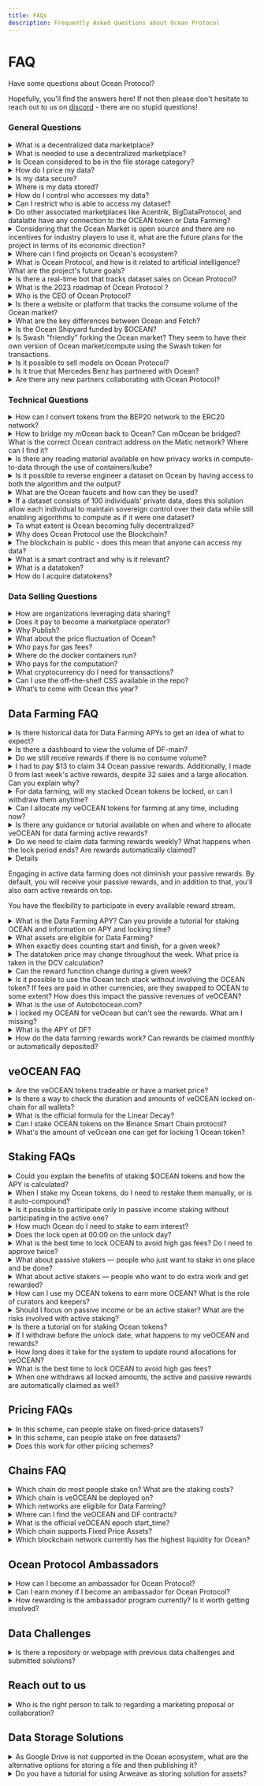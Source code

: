 ```yaml
---
title: FAQs
description: Frequently Asked Questions about Ocean Protocol
---
```


# FAQ

Have some questions about Ocean Protocol?

Hopefully, you'll find the answers here! If not then please don't hesitate to reach out to us on [discord](https://discord.gg/TnXjkR5) - there are no stupid questions!

### General Questions

<details>

<summary>What is a decentralized data marketplace?</summary>

A data marketplace allows providers to publish data and buyers to consume data. Unlike centralized data marketplaces, decentralized ones give users more control over their data, algorithms, and analytics by minimizing custodianship and providing transparent and immutable records of every transaction. With features such as Compute-to-Data (C2D), data and algorithms can be ingested into secure Docker containers where escapes are avoided, protecting both the data and algorithms.

</details>

<details>

<summary>What is needed to use a decentralized marketplace?</summary>

Users access decentralized marketplaces via Metamask. Metamask is an applet interface that manages unique IDs, generated and controlled fully by the user. These unique IDs (aka Ethereum address) are used to store digital assets such as cryptocurrency, datatokens, NFTs, and other web3 native assets.

A Metamask wallet can easily be set up as a browser extension by going to your browser’s web store for extensions and searching for “MetaMask”. For additional help setting up your MetaMask wallet, watch our short tutorial video and review these instructions on Ocean’s documentation page.

Once a user has Metamask installed and an Ethereum address, they can register, consume, or stake on datasets on Ocean Market.

</details>

<details>

<summary>Is Ocean considered to be in the file storage category?</summary>

No, OCEAN does not store data. When publishing, you are providing the URL (or specs for other types of storage).
  
</details>

<details>

<summary>How do I price my data?</summary>

Ocean gives you two different options for pricing your data - [fixed price](../developers/contracts/pricing-schemas.md#fixed-pricing) or [free](../developers/contracts/pricing-schemas.md#free-pricing). You need to decide what your dataset is worth and how you want to price it. You can change the price but you can’t change the price format (e.g. from fixed to free).

</details>

<details>

<summary>Is my data secure?</summary>

Yes. Ocean Protocol understands that some data is too sensitive to be shared — potentially due to GDPR or other reasons. For these types of datasets, we offer a unique service called [compute-to-data](../developers/compute-to-data/README.md). This enables you to monetize the dataset that sits behind a firewall without ever revealing the raw data to the consumer. For example, researchers and data scientists pay to run their algorithms on the data set, and the computation is performed behind a firewall; all the researchers or data scientists receive is the results generated by their algorithm.

</details>

<details>

<summary>Where is my data stored?</summary>

Ocean does not provide data storage. Users have the choice to [store](../user-guides/asset-hosting/README.md) their data on their own servers, cloud, or decentralized storage. Users need only to provide a URL, an IPFS hash, an Arweave CID, or the on-chain information to the dataset. This is then encrypted as a means to protect access to the dataset.

</details>

<details>

<summary>How do I control who accesses my data?</summary>

Ocean provides tools for access control, [fine-grained permissions](../developers/fg-permissions.md), passlisting, and blocklisting addresses. Data and AI services can be shared under the conditions set by the owner of the data. There is no central intermediary, which ensures no one can interfere with the transaction and both the publisher and user have transparency.

</details>

<details>

<summary>Can I restrict who is able to access my dataset?</summary>

Yes - Ocean has implemented [fine-grained permissions](../developers/fg-permissions.md). This means that you can create allow and deny lists that restrict access from certain individuals or limit access to particular organizations. \
PS: [Fine-grained permissions](../developers/fg-permissions.md) are not integrated into the Ocean Marketplace.

</details>


<details>

<summary>Do other associated marketplaces like Acentrik, BigDataProtocol, and datalatte have any connection to the OCEAN token or Data Farming?</summary>

Several projects use ocean components to power their data marketplaces. If these marketplaces are publicly accessible and indexable by Ocean Protocol, they are included in the data farming rewards program. If the marketplaces are closed and private, which cannot be indexed and tracked, then assets and activities are not part of the data farming program.

  
</details>


<details>

<summary>Considering that the Ocean Market is open source and there are no incentives for industry players to use it, what are the future plans for the project in terms of its economic direction?</summary>

The Ocean Market has consistently served as a showcase for the practical application of Ocean technology. Moreover, it has the potential to set a precedent for the development of other marketplaces within the Ocean ecosystem.

However, it's important to note that participants using the Ocean stack are subject to transaction fees, which vary depending on the chosen token, either 0.1% or 0.2%. These fees serve the dual purpose of furthering the development of Ocean technology and facilitating the buy-and-burning of the Ocean token. 
</details>

<details>

<summary>Where can I find projects on Ocean's ecosystem?</summary>

Please go to https://oceanprotocol.com/ecosystem.
  
</details>


<details>

<summary>What is Ocean Protocol, and how is it related to artificial intelligence? What are the project's future goals?</summary>

The mission of Ocean is to level the playing field around data & AI. 
AI models need data; Ocean provides tools to help supply, manage, and monetize that data. 
Ocean tokenizes access to data, enabling web3 wallets to hold keys to data, decentralized data exchanges, token-gated APIs, the provenance of data sharing, compute to data, and more. 
The Ocean core team & Ocean community continue to evolve the stack and applications around it, which in turn drives traction.
You can learn more about what we are doing in 2023 in this blog post -https://blog.oceanprotocol.com/ocean-protocol-update-2023-44ed14510051a
  
</details>

<details>

<summary>Is there a real-time bot that tracks dataset sales on Ocean Protocol?</summary>

Not to our knowledge. If you find something, please share it with us :) 
  
</details>

<details>

<summary>What is the 2023 roadmap of Ocean Protocol ?</summary>

This [blog post](https://blog.oceanprotocol.com/ocean-protocol-update-2023-44ed14510051) provides the 2023 goals and plans for the Ocean Core team. 

</details>


<details>

<summary>Who is the CEO of Ocean Protocol?</summary>


Ocean Protocol is an open-source project with no official lead. The protocol is permissionless and all the code and components are available for free. For administrative purposes, there is a limited liability non-profit company registered in Singapore with three directors including Trent McConaghy and Bruce Pon, co-founders of Ocean.
  
</details>


<details>


<summary>Is there a website or platform that tracks the consume volume of the Ocean market?</summary>

Yes there is - https://autobotocean.com/ ⁣


  
</details>


<details>

<summary>What are the key differences between Ocean and Fetch?</summary>

You can find a detailed explanation of Both projects here - ⁣
1) https://docs.oceanprotocol.com/ ⁣
2) https://docs.fetch.ai/ ⁣
  
</details>


<details>

<summary>Is the Ocean Shipyard funded by $OCEAN?</summary>
Ocean Shipyard is an early-stage grant program established to fund the next generation of Web3 dApps built on Ocean Protocol. It is made for entrepreneurs looking to build open-source Web3 solutions on Ocean, make valuable data available, build innovations, and create value for the Ocean ecosystem.

More info here - https://oceanprotocol.com/shipyard

  
</details>

<details>

<summary>Is Swash "friendly" forking the Ocean market? They seem to have their own version of Ocean market/compute using the Swash token for transactions.</summary>

Anyone can fork Ocean Market; the core team encourages this because it drives value to the Ocean ecosystem and OCEAN token. Daimler / Acentrik and deltaDAO are prime examples of forks. Swash has published data assets on Ocean Market. Details: The [Ocean Market](github.com/oceanprotocol/market) repo is a permissive open-source license (Apache 2). That code uses Ocean contracts deployed to Eth mainnet and elsewhere. Within hours one can fork Ocean Market code and launch their own data marketplace with their own branding. Ocean Market or the forks can use any token as a unit of exchange, OCEAN or otherwise. Unit-of-exchange is weak for value accrual. Better is *revenue* going to the protocol community; Ocean has that via whenever a datatoken is consumed, 0.1% goes to the Ocean community. Ocean Market is one of many templates for people to build Ocean-powered dApps; all templates are forkable. 
  1) Ocean Templates. https://oceanprotocol.com/templates
  2) Introducing Ocean Templates (blog). https://blog.oceanprotocol.com/introducing-ocean-templates-tools-to-build-next-generation-web3-dapps-67b66e519eb1
  3) Ocean Token Model 2023 (blog). https://blog.oceanprotocol.com/ocean-token-model-2023-2f306932f34a
  
</details>


<details>

<summary>Is it possible to sell models on Ocean Protocol?</summary>

Yes, you can sell any type of data. Start learning about us here - https://docs.oceanprotocol.com/
  
</details>


<details>

<summary>Is it true that Mercedes Benz has partnered with Ocean?</summary>

Yes, You can find details of the collaboration here - https://blog.oceanprotocol.com/acentrik-a-decentralized-data-marketplace-for-enterprises-built-on-ocean-protocol-is-now-in-7fb7371e57d4. ⁣
  
</details>

<details>

<summary>Are there any new partners collaborating with Ocean Protocol?</summary>

Yes, You can find details of the collaboration here - https://blog.oceanprotocol.com/acentrik-a-decentralized-data-marketplace-for-enterprises-built-on-ocean-protocol-is-now-in-7fb7371e57d4. ⁣

  
</details>




### Technical Questions

<details>

<summary>How can I convert tokens from the BEP20 network to the ERC20 network?</summary>

We have a tutorial specific for this: https://docs.oceanprotocol.com/discover/networks/bridges#binance-smart-chain-bsc-bridge. Please double-check the addresses and make sure you are using the right smart contracts. ⁣

  
</details>

<details>

<summary>How to bridge my mOcean back to Ocean?  Can mOcean be bridged? What is the correct Ocean contract address on the Matic network? Where can I find it? </summary>

The OCEAN token address on the polygon network is 0x282d8efCe846A88B159800bd4130ad77443Fa1A1. 

Yes, the tokens can be bridged. Please follow this tutorial to bridge to/from polygon: https://docs.oceanprotocol.com/discover/networks/bridges#polygon-ex-matic-bridge
  
</details>



<details>

<summary>Is there any reading material available on how privacy works in compute-to-data through the use of containers/kube?</summary>


I believe you'll find this resource highly beneficial: https://docs.oceanprotocol.com/developers/compute-to-data/compute-to-data-architecture.
  
</details>

<details>

<summary>Is it possible to reverse engineer a dataset on Ocean by having access to both the algorithm and the output? </summary>

Not to our knowledge. But please, give it a shot and share the results with us 😄


  
</details>





<details>
  
<summary>What are the Ocean faucets and how can they be used?</summary>


Ocean offers faucets for every test network where the smart contracts are deployed. These faucets provide test Ocean tokens, allowing you to experiment with various functionalities of the platform. It's important to note that the tokens on these networks do not have any real-world value and are exclusively intended for testing purposes. Here are the faucets available:

1. Goerli: https://faucet.goerli.oceanprotocol.com/
2. Mumbai: https://faucet.mumbai.oceanprotocol.com/
3. Sepolia: https://faucet.sepolia.oceanprotocol.com/"

</details>




<details>


<summary>If a dataset consists of 100 individuals' private data, does this solution allow each individual to maintain sovereign control over their data while still enabling algorithms to compute as if it were one dataset?</summary>

Each individual could publish their dataset themselves, to get a data NFT. From the data NFT, they can mint datatokens which are to access the data. They have sovereign control over this, as hold the keys to the data NFTs and datatokens, and have great flexibility in how to give others access. For example, they could send a datatoken to a DAO for the DAO can manage. Or they could grant datatoken-minting permissions to the DAO. The DAO could use this to assemble a dataset across 100 individuals. ⁣
⁣
Learn more about Data NFTs here - https://docs.oceanprotocol.com/developers/contracts/data-nfts ⁣

  
</details>

<details>

<summary>To what extent is Ocean becoming fully decentralized?</summary>
To be fully decentralized means no single point of control, at any level of the stack. The OCEAN token is already fully decentralized. The Ocean core tech stack is already fully decentralized too: smart contracts on permissionless chains, and anyone can run support middleware. The Data Farming incentives program has some centralized components; we aim to decentralize those in the next 12-24 months. ⁣
⁣
1) Details about the Ocean Token: https://blog.oceanprotocol.com/control-over-the-ocean-contract-to-be-revoked-soon-overview-6c5b15be2db ⁣
⁣
2) Details about the core stack: https://blog.oceanprotocol.com/oceans-on-ethereum-mainnet-ba9be1aee0ce ⁣
⁣
3) Details about Data Farming: https://blog.oceanprotocol.com/oceandao-is-going-fully-decentralized-and-autonomous-cb4b725e0360 ⁣
  
</details>



<details>

<summary>Why does Ocean Protocol use the Blockchain?</summary>

For both providers and consumers of data, blockchain is a superior substrate for building applications. Blockchain allows business logic to be instantiated in a network and triggered by the users, without intermediaries. This innovation promises lower transaction costs, higher security, more control, fewer errors, and more transparency & auditability.

</details>

<details>

<summary>The blockchain is public - does this mean that anyone can access my data?</summary>

No one is able to access data via the blockchain without purchasing access (with the datatoken) through the smart contract. Ocean smart contracts encrypt the URL to the dataset before it is published on the blockchain. This means that only the encrypted URL will be queryable in the public blockchain. Ocean technology facilitates data access to the consumer via a proxy (Ocean Provider) and the unencrypted URL is never exposed.

</details>

<details>

<summary>What is a smart contract and why is it relevant?</summary>

The blockchain can do more than just store information - it can also run code. A smart contract is an executable script that runs on the blockchain, with no intermediary, and is fully transparent and auditable by anyone. In Ocean, smart contracts facilitate access to data and AI if the access conditions set out by the publisher are fulfilled.

</details>

<details>

<summary>What is a datatoken?</summary>

A datatoken is an access token to datasets and services published in the Ocean ecosystem. Datatokens can be purchased via the Ocean Market or on a decentralized crypto exchange. If a consumer wishes to access a dataset, they must acquire the datatoken and then exchange the datatoken for access to the dataset.

</details>

<details>

<summary>How do I acquire datatokens?</summary>

Datatokens can be acquired and traded in Ocean Market. There are several ways to acquire data tokens. Data publishers can acquire datatokens by publishing datasets and then receiving the generated datatokens.

Consumers can click "buy" on an asset in Ocean Market to buy and redeem a datatoken in exchange for access to a dataset.

Datatokens can also be sent from anyone who holds a datatoken for a particular asset.

</details>




### Data Selling Questions

<details>

<summary>How are organizations leveraging data sharing?</summary>

For the most part, organizations are leveraging data sharing to benefit from data monetization, however, increasingly organizations are also sharing data in order to boost their progress on sustainability goals. For example, data aggregated from vehicles can not only bring new revenue streams to automotive firms but can also be used to battle pollution.

</details>

<details>

<summary>Does it pay to become a marketplace operator?</summary>

Yes. Marketplace operators benefit from earning commissions on marketplace transactions related to data consumption. Ocean Market is primarily focused on monetizing data however it is also designed to handle the sale of any digital asset or service. As a result, the total addressable market goes way beyond revenues from just selling data. Operating costs for an Ocean-powered marketplace are moderate and the base code is open source and available free of charge under the Apache 2 license.

</details>

<details>

<summary>Why Publish?</summary>

Publishing data, algorithms, and other digital assets and services on an Ocean-powered marketplace offers numerous opportunities to earn on the future revenue streams connected to that data as well as build a lucrative ecosystem that adds value to the published asset. It also allows for the discovery and insights into new use cases and applications of the published asset.

</details>

<details>

<summary>What about the price fluctuation of Ocean?</summary>

Price fluctuation is mitigated through the use of the Ocean backed stable coin H2O.

</details>

<details>

<summary>Who pays for gas fees?</summary>

Gas fees for marketplace transactions are paid by the user initiating the transaction (for publishing, consuming, etc).

</details>

<details>

<summary>Where do the docker containers run?</summary>

Dockers containers can run anywhere. Ocean Market uses a docker run by the Ocean Protocol Foundation OPF); limit: 1 CPU limit / 60 seconds max. NOTE: This means OPF technically has access to data. In the case of a forked Ocean-powered marketplace, the owner of the marketplace must set up a computation environment. If individual users of the marketplace are concerned with security they should be prepared to host both the data and provide compute-to-data services on-premise.

</details>

<details>

<summary>Who pays for the computation?</summary>

The marketplace owner.

</details>

<details>

<summary>What cryptocurrency do I need for transactions?</summary>

The type of cryptocurrencies needed for transactions on the marketplace depends on which network(s) the marketplace is running (Ethereum, Polygon, EWT, BSC, Moonriver, etc.). Regardless of network, users will need to have Ocean tokens as well as the corresponding network token, which is used to pay for gas.

</details>

<details>

<summary>Can I use the off-the-shelf CSS available in the repo?</summary>

The marketplace name, logo, and typeface must be changed by the client. A slight modification would be enough for compliance. For more information consult the READ ME file on GitHub. https://github.com/oceanprotocol/market#-forking

</details>

<details>

<summary>What’s to come with Ocean this year?</summary>

Check out our [roadmap](https://oceanprotocol.com/technology/roadmap) to see what we are currently working on. If you are interested in tracking our progress towards these goals then take a look at our [github](https://github.com/oceanprotocol/).

</details>

## Data Farming FAQ

<details>

<summary>Is there historical data for Data Farming APYs to get an idea of what to expect?</summary>

Yes. Just,  Scroll down to the "Data Farming History" Section.
https://df.oceandao.org/activerewards
  
</details>






<details>

<summary>Is there a dashboard to view the volume of DF-main?</summary>

Yes

DF Dashboard (per round)
https://df.oceandao.org/datafarming

Autobot (historical)
https://autobotocean.com/volumes


  
</details>




<details>


<summary>Do we still receive rewards if there is no consume volume?</summary>

Yes, you will still earn Passive Rewards. However, Active rewards need "Data Consume Volume" ⁣
⁣
More Info here - https://docs.oceanprotocol.com/user-guides/data-farming ⁣


</details>






<details>


<summary>I had to pay $13 to claim 34 Ocean passive rewards. Additionally, I made 0 from last week's active rewards, despite 32 sales and a large allocation. Can you explain why?</summary>

The amount of rewards is highly dependent on the locking period. the longer you lock your tokens, the greater the rewards. You can use this document to estimate the amount you'll get: https://docs.oceanprotocol.com/user-guides/data-farming/how-to-estimate-apy.

Likely because the sales were small and only 0.01% of sales volume is considered for rewards.

This data and information are well documented on the [Farms](https://df.oceandao.org/datafarming) page.

  
</details>



<details>

<summary>For data farming, will my stacked Ocean tokens be locked, or can I withdraw them anytime?</summary>

One thing to keep in mind is that your locked amount cannot be withdrawn before the lock ends. Your rewards in return can be claimed/redeposited whenever you want. If you don't claim, they just stack up. There is no loss.

  
</details>




<details>


<summary>Can I allocate my veOCEAN tokens for farming at any time, including now? </summary>

Allocations happen instantly. ⁣
⁣
However, your allocation power is counted progressively throughout the week and requires you to leave it there for it to work. ⁣
⁣
Learn more here - https://docs.oceanprotocol.com/rewards/df-veocean ⁣
  
</details>


<details>

<summary>Is there any guidance or tutorial available on when and where to allocate veOCEAN for data farming active rewards?</summary>

For sure, here is the intro tutorial:
https://docs.oceanprotocol.com/veocean-data-farming/veocean-data-farming-tutorial.
We cannot offer guidance related to where to allocate your tokens, that's your decision. Your tokens, your curated assets.

  
</details>




<details>


<summary>Do we need to claim data farming rewards weekly? What happens when the lock period ends? Are rewards automatically claimed?</summary>

They can be claimed/redeposited whenever you want. If you don't claim, they just stack up. There is no loss.

  
</details>



<details>Are active rewards higher than passive rewards?  If I engage in active Data farming will I earn less passive rewards?</details>

Engaging in active data farming does not diminish your passive rewards. By default, you will receive your passive rewards, and in addition to that, you'll also earn active rewards on top.

You have the flexibility to participate in every available reward stream.

<details>

<summary>What is the Data Farming APY? Can you provide a tutorial for staking OCEAN and information on APY and locking time?</summary>

Active rewards are dependent on data assets actually making sales for you to receive rewards. If you have veOCEAN allocated to a data asset that doesn't get consumed/has no demand, you do not receive rewards.

Tutorial.
https://docs.oceanprotocol.com/veocean-data-farming/veocean-data-farming-tutorial

Calculator
https://autobotocean.com/calculator

</details>





<details>

<summary>What assets are eligible for Data Farming?</summary>

The data asset may be of any type — dataset (for static URIs), algorithm for Compute-to-Data, or any other Datatoken token-gated system. The data asset may be fixed price or free price. You can find more details in the [DF Background page](../rewards/df-volumedf.md#assets-that-qualify-for-data-farming)

</details>

<details>

<summary>When exactly does counting start and finish, for a given week?</summary>

The counting starts at 00:00 am on Thursday UTC and ends at 11.59 pm UTC on the following Wednesday.

</details>

<details>

<summary>The datatoken price may change throughout the week. What price is taken in the DCV calculation?</summary>

The price is taken at the same time as each consume. E.g. if a data asset has three consumes, where the price was 1 OCEAN when the first consume happened, and the price was 10 OCEAN when the other consumes happened, then the total DCV for the asset is 1 + 10 + 10 = 21.

</details>

<details>

<summary>Can the reward function change during a given week?</summary>

No. At the beginning of a new DF round (DF1, DF2, etc.), rules are laid out, either implicitly if no change from the previous round, or explicitly in a blog post if there are new rules. This is: reward function, bounds, etc. Then teams stake, buy data, consume, etc. LPs are given DF rewards based on staking, DCV, etc. at the end of the week. Overall cycle time is one week.

Caveat: it’s no at least in theory! Sometimes there may be tweaks if there is community consensus or a bug.

</details>


<details>

<summary>Is it possible to use the Ocean tech stack without involving the OCEAN token? If fees are paid in other currencies, are they swapped to OCEAN to some extent? How does this impact the passive revenues of veOCEAN?</summary>

Ocean Market currently supports $OCEAN and $H2O for the exchange of services. Markets such as BDP and Acentrik may use another currency for the exchange of services. If these marketplaces are publicly accessible and indexable by Ocean Protocol, they are included in the data farming rewards program. If the marketplaces are closed and private, which cannot be indexed and tracked, then assets and activities are not part of the data farming program.
  
</details>

<details>


<summary>What is the use of Autobotocean.com?</summary>

Autobotocean.com can be used to explore Ocean-related metrics like $OCEAN locked vs. time, data consume volume, and more.

  
</details>

<details>

<Summary>I locked my OCEAN for veOcean but can't see the rewards. What am I missing?</Summary>

Please hang in there and stay patient, as it can take almost two weeks to receive your first reward. 😊
  
</details>

<details>

<summary>What is the APY of DF?</summary>

You can use this document to estimate your APY -  https://docs.oceanprotocol.com/user-guides/data-farming/how-to-estimate-apy
Please keep in mind that the algorithm offers higher incentives for longer lock periods. So, the longer you lock your assets, the greater your rewards will be. Once you go through our documentation, you'll have a better understanding of how it all works.

 
</details>

<details>

<summary>How do the data farming rewards work? Can rewards be claimed monthly or automatically deposited?</summary>

Data Farming serves as the fundamental incentive system within Ocean Protocol, offering diverse opportunities for participants to contribute to the protocol's growth and success. This system is divided into two rewarding streams:

1) Passive Rewards
2) Active Rewards
By actively participating in our available programs, you can earn both passive and active rewards. Your total rewards will be a combination of these two substreams.

The best part is that you have full control over claiming or redepositing your rewards at your convenience. Unclaimed rewards accumulate over time without any loss.

It's important to note that your veOCEAN balance will gradually decrease once you receive it. This decline occurs linearly over time until it reaches the Lock End Date. For instance, when your lock time has reached the halfway point, you will possess 50% of your initial veOCEAN balance. Once your lock time concludes, your veOCEAN balance will reach zero, allowing you to withdraw your OCEAN tokens.

Learn more here - https://docs.oceanprotocol.com/rewards/df-veocean

  
</details>





## veOCEAN FAQ

<details>

<summary>Are the veOCEAN tokens tradeable or have a market price?</summary>

No. They cannot be traded, transferred, or sold. ⁣
⁣
You can delegate veOCEAN to others in order to facilitate farming, however, you need to understand how this works. ⁣
⁣
You can get the necessary info here - https://docs.oceanprotocol.com/user-guides/data-farming ⁣


  
</details>




<details>

<summary>Is there a way to check the duration and amounts of veOCEAN locked on-chain for all wallets?</summary>


Yes, this information is available. Indeed, there is a technical aspect involved. You'll need to have some technical knowledge because you'll be required to query our subgraph. You can find a working example in our documentation at this link: https://docs.oceanprotocol.com/developers/subgraph/get-veocean-stats#get-the-veocean-holders-list. Feel free to run the script by clicking on the "run" button.

  
</details>






<details>

<summary>What is the official formula for the Linear Decay?</summary>

The Linear Decay formula for veOCEAN can be expressed as follows in python.

```python
FOUR_YEARS = 60 * 60 * 24 * 7 * 52

veOcean_balance = OCEAN_amount_locked * (your_unlock_timestamp — current_unix_timestamp ) / FOUR_YEARS
```

To learn more about systems driving veOCEAN and Data Farming, please [visit our df-py github repository](https://github.com/oceanprotocol/df-py).

</details>

<details>

<summary>Can I stake OCEAN tokens on the Binance Smart Chain protocol?</summary>

1. veOCEAN exists on the ETH mainnet only. 
2. Data Farming Active Rewards has native multi-chain support.
  
</details>


<details>

<summary>What's the amount of veOcean one can get for locking 1 Ocean token?</summary>

1 veOCEAN if you lock for 4 years. Learn more about VeOcean Here - https://docs.oceanprotocol.com/rewards/df-veocean ⁣

  
</details>



## Staking FAQs

<details>

<summary>Could you explain the benefits of staking $OCEAN tokens and how the APY is calculated?</summary>
Yes, You can find the details in these blog posts - ⁣
⁣
1) Benefits ⁣
https://docs.oceanprotocol.com/rewards/veocean ⁣
⁣
2) Passive Rewards ⁣
https://docs.oceanprotocol.com/rewards/df-intro ⁣
⁣
3) Emissions & APYs ⁣
https://docs.oceanprotocol.com/rewards/df-emissions-apys ⁣

  
</details>



<details>

<summary>When I stake my Ocean tokens, do I need to restake them manually, or is it auto-compound?</summary>

They are not auto-compounded.

They can be claimed/redeposited whenever you want. If you don't claim, they just stack up. There is no loss.


  
</details>





<details>

<summary>Is it possible to participate only in passive income staking without participating in the active one? </summary>

Yes. You are participating by default in the passive rewards when you lock your Ocean tokens.


</details>




<details>

<summary>How much Ocean do I need to stake to earn interest?</summary>

There is no minimum amount. The rewards will depend on the amount you lock.
You will get passive rewards by default when you lock tokens. On top of that, you can get active rewards if you actively participate in the program. Here are some resources:
https://docs.oceanprotocol.com/veocean-data-farming/veocean-data-farming-tutorial

  
</details>





<details>

<summary>Does the lock open at 00:00 on the unlock day?</summary>

The lock opens at the time you lock your tokens. 
  
</details>




<details>What is the best time to lock OCEAN to avoid high gas fees? Do I need to approve twice?


<summary>What is the best time to lock OCEAN to avoid high gas fees? Do I need to approve twice? </summary>


When gas prices are low, which you can check at https://www.useweb3.xyz/gas, the locking process occurs in two phases. Initially, you must approve the amount you wish to lock, and subsequently, you execute the lock transaction. If you've previously approved the desired amount for locking, there's no need to repeat the approval step. You only need to approve once, unless you intend to lock a higher amount than what you've already approved.



</details>












<details>




<summary>What about passive stakers — people who just want to stake in one place and be done?</summary>

Earnings are passive by default.

</details>

<details>

<summary>What about active stakers — people who want to do extra work and get rewarded?</summary>

Half the DF revenue goes to veOCEAN stake that users can allocate. Allocate well → more \$$.

</details>


<details>

<summary>How can I use my OCEAN tokens to earn more OCEAN? What is the role of curators and keepers?</summary>

"Staking" is similar to Ethereum or Chainlink where it gives you access to passive rewards. You can use OCEAN to access both passive and active rewards in Data Farming and earn more OCEAN.

Yes, there is active work in curating data assets. Both keep growing and you can now use delegation to make active rewards easier to access.

More info here - https://docs.oceanprotocol.com/user-guides/data-farming.

  
</details>

<details>


<summary>Should I focus on passive income or be an active staker? What are the risks involved with active staking?</summary>

To optimize your rewards, you can choose to employ both passive and active methods. Passive rewards are automatically earned when you lock your Ocean tokens to acquire veOCEAN. It's crucial to understand that the longer you lock your tokens, the higher your potential rewards can be.

However, it's worth noting that active staking does come with associated costs, such as gas fees, which you will need to cover.

When it comes to active staking, you aren't exposed to additional risks. Your veOCEAN tokens remain securely locked, and your role is to curate datasets by allocating them.

As with any system, inherent risks exist. In terms of the liquidity you provide, rest assured that we have implemented battle-tested contracts, protecting assets worth billions, including veCRV. With this model, there is no liquidity risk, and you are shielded from losing your OCEAN due to Impermanent Loss (IL); your OCEAN tokens are held securely in lock.

More information about APYs here - https://docs.oceanprotocol.com/user-guides/data-farming/how-to-estimate-apy

  
</details>


<details>

<summary>Is there a tutorial on for staking Ocean tokens?</summary>

Yes.
https://docs.oceanprotocol.com/veocean-data-farming/veocean-data-farming-tutorial

  
</details>





<details>

<summary>If I withdraw before the unlock date, what happens to my veOCEAN and rewards?</summary>

You can't withdraw before the unlock date. More Info here - https://docs.oceanprotocol.com/rewards/df-veocean

  
</details>


<details>

<summary>How long does it take for the system to update round allocations for veOCEAN?</summary>

Allocations happen instantly.

However, your allocation power is counted progressively throughout the week and requires you to leave them there for it to work.

  
</details>


<details>

<summary>What is the best time to lock OCEAN to avoid high gas fees?</summary>

When gas is cheap. 

https://www.useweb3.xyz/gas


</details>


<details>

<summary>When one withdraws all locked amounts, the active and passive rewards are automatically claimed as well?</summary>

No, when the locking period concludes, and you withdraw your tokens, the rewards (passive or active) are not automatically claimed. You must claim them separately. 

  
</details>



## Pricing FAQs




<details>

<summary>In this scheme, can people stake on fixed-price datasets?</summary>

Yes. They allocate their veOCEAN to datasets. Then DF rewards follow the usual DF formula: DCV \* veOCEAN stake.

</details>

<details>

<summary>In this scheme, can people stake on free datasets?</summary>

Yes. They allocate their veOCEAN to datasets. Then DF rewards follow the usual DF formula: DCV \* veOCEAN stake. Except in this case, although DCV is 0, the gas fees will still count towards calculating rewards.

</details>

<details>

<summary>Does this work for other pricing schemes?</summary>

Yes, from the get-go! It doesn’t matter how data is priced, this works for all schemes.

</details>

## Chains FAQ

<details>

<summary> Which chain do most people stake on? What are the staking costs? </summary>

You can only "stake" via eth mainnet.

Data Farming Active Rewards has multi-chain support and you can farm assets on any chain.
  
</details>







<details>

<summary>Which chain is veOCEAN be deployed on?</summary>

[veOCEAN & DF](https://github.com/oceanprotocol/contracts/tree/main/contracts/ve) core contracts are deployed on Ethereum mainnet and allow users to allocate veOCEAN tokens to any asset, on any chain.

</details>

<details>

<summary>Which networks are eligible for Data Farming?</summary>

Data assets for DF may published in any network where Ocean’s deployed in production: Eth Mainnet, Polygon, BSC, and more.

You can find a list of [all supported chains here](networks/README.md).

</details>

<details>

<summary>Where can I find the veOCEAN and DF contracts?</summary>

They are deployed on the Ethereum mainnet, alongside other Ocean contract deployments. You can find the [full list of contracts here](https://github.com/oceanprotocol/contracts/blob/main/addresses/address.json).

</details>

<details>

<summary>What is the official veOCEAN epoch start_time?</summary>

veFeeDistributor has a start\_time of 1663804800 (Thu Sep 22 2022 00:00:00).

</details>

<details>

<summary>Which chain supports Fixed Price Assets?</summary>

You can publish Fixed Price Assets to any chain that Ocean supports.

</details>

<details>


<details>

<summary></summary>
  
</details>

<details>

<summary>Can I farm on other chains then Ethereum?</summary>

1. veOCEAN exists on ETH mainnet only. 
2. Data Farming Active Rewards has native multi-chain support.
  
</details>




## PsdnOcean

<details>

<summary>What psdnOCEAN is and how it differs from OCEAN?</summary>

OCEAN is the main currency of the Ocean network, particularly the Ocean Market. psdnOCEAN is a staking token used for data farming network rewards. By converting OCEAN to psdnOCEAN, users can earn passive staking rewards. psdnOCEAN is not directly affiliated with Ocean Protocol and is operated by an independent entity named H20. Locking contracts for H20 and psdnOCEAN are open source and can be examined publicly. To get psdnOCEAN, users lock their OCEAN and then receive an equivalent amount of psdnOCEAN in return. Although the locking and staking contracts have been audited, users should do their own research and put at risk only the amounts that they are willing to lose. ⁣

  
</details>


## Tokenomics 

<details>

<summary>Is OCEAN the only currency used for exchanging data?</summary>

Ocean Market currently supports only $OCEAN for the exchange of services. Markets such as BDP and Acentrik use another currency for the exchange of services.
  
</details>


<details>

<summary>Is there a burn mechanism for OCEAN tokens?</summary>

A portion of the revenue earned in the Ocean ecosystem is earmarked for buy-and-burn. If the transaction volume on Ocean reaches scale and is broadly adopted to the point where the buy-burn mechanism outruns the emissions of Ocean token, the Ocean token supply would deflate.

</details>


<details>

  
<summary>Which wallet is best for storing $Ocean tokens?</summary>

OCEAN Token is a standard ERC20 token, so any wallet that can hold ERC20 can hold OCEAN as well. However, we always recommend hardware wallet for security reasons ⁣

</details>


<details>


<summary>Can a hardware wallet be used to lock Ocean tokens?</summary>

Yes, either through Metamask (or another software wallet that can connect to a hardware wallet) or through your hardware wallet software - Ledger, Trezor etc. ⁣




</details>

<details>

<summary>Is Ocean deployed on the BSC network? What is the contract address?</summary>

Yes, it's 0xDCe07662CA8EbC241316a15B611c89711414Dd1a ⁣
Link - https://bscscan.com/token/0xdce07662ca8ebc241316a15b611c89711414dd1a ⁣


</details>






<details>

<summary>Can the Ocean tech stack be used without utilizing the OCEAN token?</summary>

All Ocean modules and components are open-source and freely available to the community. Developers can change the default currency from OCEAN to a different one for their marketplace.
  
</details>



<details>

<summary>When is the next token release scheduled?</summary>

There will not be a next release for the token. To date, all tokens have been minted and approximately 720 million OCEAN are allocated towards data farming and network rewards. More info here - https://blog.oceanprotocol.com/control-over-the-ocean-contract-to-be-revoked-soon-overview-6c5b15be2db ⁣
  
</details>

<details>

<summary>Do other associated marketplaces like Acentrik, BigDataProtocol, and datalatte have any connection to the OCEAN token or Data Farming?</summary>



Several projects use Ocean-components to power their data marketplaces. If these marketplaces are publicly accessible and indexable by Ocean Protocol, they are included in the data farming rewards program. If the marketplaces are closed and private, which cannot be indexed and tracked, then assets and activities are not part of the data farming program.

  
</details>


<details>

<summary>Does the OCEAN token also have governance functionality?</summary>

During the Ocean DAO grants program (2021-2022), the Ocean token was used for community voting and governance. Currently, there are no governance functions associated with the Ocean Token. In the future, when there is a broader adoption of Ocean technology and a vibrant community and ecosystem has formed around Ocean, further options for community governance with the Ocean token will be explored.

  
</details>


<details>

<summary>How is the fee distribution made, and what is the percentage allocated to burning, rewards, and revenue?</summary>

A portion of the revenue earned in the Ocean ecosystem is earmarked for buy-and-burn. If the transaction volume on Ocean reaches scale and is broadly adopted to the point where the buy-burn mechanism outruns the emissions of Ocean token, the Ocean token supply would deflate. Information about the Ocean token dynamics can be found here: https://blog.oceanprotocol.com/ocean-token-model-3e4e7af210f9. Also, 5% of Ocean network revenue is assigned for burning.
  
</details>


<details>

<summary>Could you explain the impact of EUROe on the utility of OCEAN? If transactions are made with EUROe within the Gen-X and GAIA-X ecosystem, how does it affect the use and value of OCEAN?</summary>

3rd party markets such as Gaia-X, BDP, and Acentrik may use another currency for the exchange of services. If these marketplaces are publicly accessible, indexable, and abide by the fee structure set out by Ocean Protocol, transaction fees would be remitted back to the Ocean community. These transaction fees would be allocated according to the plan set out ⁣
⁣
Here - https://blog.oceanprotocol.com/ocean-token-model-3e4e7af210f9 ⁣
  
</details>


<details>

<summary>Does the increasing number of transactions and demand for OCEAN tokens result in a dampening effect due to higher prices?</summary>

$OCEAN token is designed as a utility token, which becomes deflationary when transaction volume reaches scale and exceeds the value of $OCEAN being emitted via Data Farming. Learn more here - https://blog.oceanprotocol.com/ocean-token-model-3e4e7af210f9 ⁣

  
</details>

<details>

  <summary>Is there a stablecoin backed by OCEAN tokens?</summary>

  No, there is no stablecoin issued that is backed using $OCEAN.
  
</details>


<summary> Which blockchain network currently has the highest liquidity for Ocean?</summary>

The Ethereum network has the highest liquidity for $OCEAN.
  
</details>


## Ocean Protocol Ambassadors 

<details>

<summary>How can I become an ambassador for Ocean Protocol?</summary>

To become a member of the Ambassador Program, follow these steps: 
1. Join Ocean Protocol's Discord server
1. Join the Discord channel called #treasure-hunter. 
2. Access the application form: "Apply to use this channel (https://discord.com/channels/612953348487905282/1133478278531911790)."
3. Answer the questions in the application form. 
4. Once you've completed the application process, you can start earning experience points (XP) by actively engaging in discussions on various topics related to the Ocean Protocol.
  
</details>


<details>

<summary>Can I earn money if I become an ambassador for Ocean Protocol?</summary>

Yes, the Ocean Protocol Ambassador Program rewards contributors with weekly bounties and discretionary grants for growing the Ocean Protocol communtiy worldwide

</details>

<details>

<summary>How rewarding is the ambassador program currently? Is it worth getting involved?</summary>

The rewards vary depending on your goals, as they come in various forms. To begin with, there are financial incentives. Furthermore, you gain access to a team of proficient specialists who can aid in enhancing your skills. Valuable networking opportunities also constitute a substantial advantage.
  
</details>

## Data Challenges 

<details>

<summary>Is there a repository or webpage with previous data challenges and submitted solutions?</summary>

You can find a list of past data challenges at https://oceanprotocol.com/challenges. 
Accessing the submitted solutions is currently a work in progress, with one solution already available for the Catalunya challenge.

Link - https://catalunya.oceanprotocol.com/
  
</details>



## Reach out to us 

<details>

<summary>Who is the right person to talk to regarding a marketing proposal or collaboration?</summary>

For partnerships, please fill in this form: https://docs.google.com/forms/d/e/1FAIpQLSdBz7cblsz5yuOKMVoPVfK0Pp1Xuqjwner1kCkRibIIbYMe-w/viewform. 
One member of our team will reach out to you.
  
</details>


## Data Storage Solutions

<details>

<summary>As Google Drive is not supported in the Ocean ecosystem, what are the alternative options for storing a file and then publishing it?</summary>

Google Drive is designed for file sharing between a small group of users. ⁣
⁣
You can find better Alternatives here - ⁣
https://docs.oceanprotocol.com/developers/storage ⁣

  
</details>

<details>

<summary>Do you have a tutorial for using Arweave as storing solution for assets?</summary>

You bet we have. Here it is: https://docs.oceanprotocol.com/user-guides/asset-hosting/arweave

</details>
